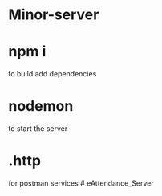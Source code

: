 # Minor-server
# npm i
to build add dependencies
# nodemon
to start the server 
# .http 
for postman services
#   e A t t e n d a n c e _ S e r v e r  
 